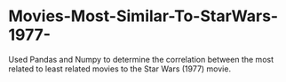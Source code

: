 # Movies-Most-Similar-To-StarWars-1977-
Used Pandas and Numpy to determine the correlation between the most related to least related movies to the Star Wars (1977) movie.
